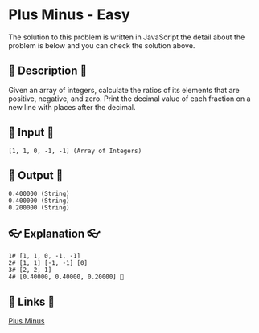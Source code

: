 # Plus Minus - Easy

The solution to this problem is written in JavaScript the detail about the problem is below and you can check the solution above.

## 💬 Description 💬

Given an array of integers, calculate the ratios of its elements that are positive, negative, and zero. Print the decimal value of each fraction on a new line with places after the decimal.

## 🥚 Input 🥚

```
[1, 1, 0, -1, -1] (Array of Integers)
```

## 🐣 Output 🐣

```
0.400000 (String)
0.400000 (String)
0.200000 (String)
```

## 👓 Explanation 👓

```
1# [1, 1, 0, -1, -1]
2# [1, 1] [-1, -1] [0]
3# [2, 2, 1]
4# [0.40000, 0.40000, 0.20000] 🎉
```

## 🔗 Links 🔗

[Plus Minus](https://www.hackerrank.com/challenges/plus-minus/problem)
